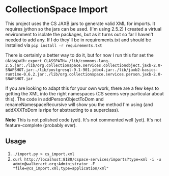 # CollectionSpace Import

This project uses the CS JAXB jars to generate valid XML for imports.
It requires jython so the jars can be used. (I'm using 2.5.2)
I created a virtual environment to isolate the packages, but as it turns out so far I haven't needed to add any. If I do they'll be in requirements.txt and should be installed via `pip install -r requirements.txt`

There is certainly a better way to do it, but for now I run this for set the classpath: `export CLASSPATH=./lib/commons-lang-2.5.jar:./lib/org.collectionspace.services.collectionobject.jaxb-2.0-SNAPSHOT.jar:./lib/postgresql-9.1-901.jdbc4.jar:./lib/jaxb2-basics-runtime-0.6.2.jar:./lib/org.collectionspace.services.person.jaxb-2.0-SNAPSHOT.jar`

If you are looking to adapt this for your own work, there are a few keys to getting the XML into the right namespaces (CS seems very particular about this).
The code in addPersonObjectToDom and renameNamespaceRecursive will show you the method I'm using (and addXXXToDom is ripe for abstracting to a superclass).

__Note__
This is not polished code (yet). It's not commented well (yet). It's not feature-complete (probably ever).

## Usage
1. `./import.py > cs_import.xml`
2. `curl http://localhost:8180/cspace-services/imports?type=xml -i -u admin@walkerart.org:Administrator -F "file=@cs_import.xml;type=application/xml"`
